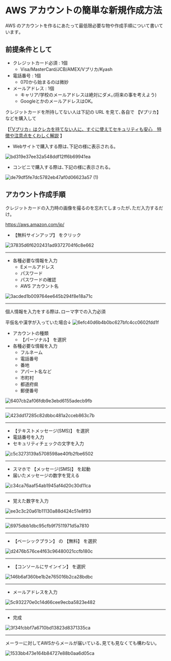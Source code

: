 # AWS アカウントの簡単な新規作成方法

AWS のアカウントを作るにあたって最低限必要な物や作成手順について書いています｡

## 前提条件として

- クレジットカード必須 : 1個
	- Visa/MasterCard/JCB/AMEX/Vプリカ/Kyash
- 電話番号 : 1個
	- 070から始まるのは微妙
- メールアドレス : 1個
	- キャリア/学校のメールアドレスは絶対にダメ｡(将来の事を考えよう)
	- GoogleとかのメールアドレスはOK｡

クレジットカードを所持してない人は下記の URL を見て､各自で 【Vプリカ】 などを購入して

【[「Vプリカ」はクレカを持てない人に、すぐに使えてセキュリティも安心　特徴や注意点をくわしく解説](https://manetatsu.com/2019/09/205652/) 】

- Webサイトで購入する際は､下記の様に表示される｡

![bd319e37ee32a548ddf12ff6b69941ea](https://user-images.githubusercontent.com/20497766/199159274-3a288fe3-1a4c-4f23-96cd-ada5f0589f94.png)


- コンビニで購入する際は､下記の様に表示される｡


![de79df5fe7dc5782eb47af0d06623a57 (1)](https://user-images.githubusercontent.com/20497766/199159584-705d9cc6-5062-4da4-b090-a25b5d632bb0.jpg)


## アカウント作成手順

クレジットカードの入力時の画像を撮るのを忘れてしまったが､ただ入力するだけ｡

https://aws.amazon.com/jp/

- 【無料サインアップ】 をクリック

![37835d6f6202431ad9372704f6c8e662](https://user-images.githubusercontent.com/20497766/199159370-9df9ebb1-e400-4a33-bdf8-d2f98ec86cf3.png)


---

- 各種必要な情報を入力
	- Eメールアドレス
	- パスワード
	- パスワードの確認
	- AWS アカウント名

![3acded1b009764ee645b294f8e18a71c](https://user-images.githubusercontent.com/20497766/199160265-8ea820f0-187b-4c40-9a3b-7c59b91c8190.png)



---

個人情報を入力をする際は､ローマ字での入力必須

平仮名や漢字が入っていた場合↓
![6efc40d6b4b0bc627bfc4cc0602fdd1f](https://user-images.githubusercontent.com/20497766/199159460-604e35f5-7a79-450a-9089-c86772ff2b9f.png)


- アカウントの種類
	- 【パーソナル】 を選択
- 各種必要な情報を入力
	- フルネーム
	- 電話番号
	- 番地
	- アパート名など
	- 市町村
	- 都道府県
	- 郵便番号

![6407cb2af06fdb9e3ebd6155adecb9fb](https://user-images.githubusercontent.com/20497766/199159711-573f2276-2ab5-4c36-a112-344703e9ef18.png)


---


![423dd17285c82dbbc481a2cceb863c7b](https://user-images.githubusercontent.com/20497766/199159785-e727d891-3608-4d7a-a23a-a720f0ad1e26.png)


---

- 【テキストメッセージ(SMS)】 を選択
- 電話番号を入力
- セキュリティチェックの文字を入力

![c5c3273139a5708598ae40fb2fbe6502](https://user-images.githubusercontent.com/20497766/199159826-b4ce83f3-7639-433f-b546-b87028f19687.png)


---

- スマホで 【メッセージ(SMS)】 を起動
- 届いたメッセージの数字を覚える

![c34ca76aaf54ab1945af4d20c30d11ca](https://user-images.githubusercontent.com/20497766/199159863-c1215156-63b7-4a03-98b6-4de9292a3db0.jpg)


---

- 覚えた数字を入力

![ee3c3c20a61b11130a88d424c51e8f93](https://user-images.githubusercontent.com/20497766/199159908-04f565ad-136a-4968-be24-8a2e89bf64b0.png)


---


![6975dbb1dbc95cfb9f7511971d5a7810](https://user-images.githubusercontent.com/20497766/199159941-566913af-abda-45ed-ad82-b6ae7e40e605.png)

---

- 【ベーシックプラン】 の 【無料】 を選択

![d2476b576ce4f63c96480021ccfb180c](https://user-images.githubusercontent.com/20497766/199159982-d94b9ac6-3cb1-4804-92d1-32ddb37681b5.png)


---

- 【コンソールにサインイン】 を選択

![146b6af360be1b2e765016b2ca28bdbc](https://user-images.githubusercontent.com/20497766/199159998-3067db0c-0cf6-4248-9d3d-c9f0608ca36b.png)


---

- メールアドレスを入力

![5c932270e0c14d66cee9ecba5823e482](https://user-images.githubusercontent.com/20497766/199160142-0654d8d7-8c9a-44a2-8bdc-018335733fa1.png)


---

- 完成

![3f34fcbbf7a6710bd13823d8371335ca](https://user-images.githubusercontent.com/20497766/199160096-f9fd285a-0e05-4400-bfa3-0902f8359ed7.png)


---

メーラーに対してAWSからメールが届いている､見ても見なくても構わない｡

![1533bb473e164b84727e88b0aa6d05ca](https://user-images.githubusercontent.com/20497766/199160062-90c3588d-4c6e-41fa-9746-298bdcecd026.png)
